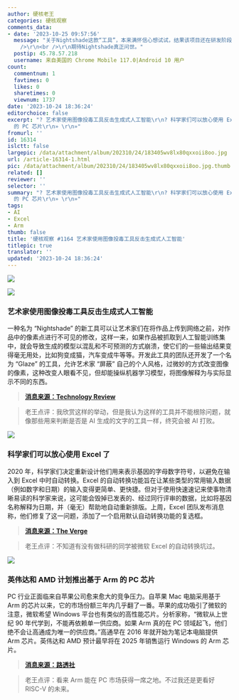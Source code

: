 ```yaml
---
author: 硬核老王
categories: 硬核观察
comments_data:
- date: '2023-10-25 09:57:56'
  message: "关于Nightshade这款“工具”，本来满怀信心想试试，结果该项目还在研发阶段；搜遍全网，只有新闻报道和开发团队的论文，没有实际可用的源码与发布版本。<br
    />\r\n<br />\r\n期待Nightshade真正问世。"
  postip: 45.78.57.218
  username: 来自美国的 Chrome Mobile 117.0|Android 10 用户
count:
  commentnum: 1
  favtimes: 0
  likes: 0
  sharetimes: 0
  viewnum: 1737
date: '2023-10-24 18:36:24'
editorchoice: false
excerpt: "? 艺术家使用图像投毒工具反击生成式人工智能\r\n? 科学家们可以放心使用 Excel 了\r\n? 英伟达和 AMD 计划推出基于 Arm
  的 PC 芯片\r\n» \r\n»"
fromurl: ''
id: 16314
islctt: false
largepic: /data/attachment/album/202310/24/183405wv8lx80qxxoii8oo.jpg
url: /article-16314-1.html
pic: /data/attachment/album/202310/24/183405wv8lx80qxxoii8oo.jpg.thumb.jpg
related: []
reviewer: ''
selector: ''
summary: "? 艺术家使用图像投毒工具反击生成式人工智能\r\n? 科学家们可以放心使用 Excel 了\r\n? 英伟达和 AMD 计划推出基于 Arm
  的 PC 芯片\r\n» \r\n»"
tags:
- AI
- Excel
- Arm
thumb: false
title: '硬核观察 #1164 艺术家使用图像投毒工具反击生成式人工智能'
titlepic: true
translator: ''
updated: '2023-10-24 18:36:24'
---
```


![](/data/attachment/album/202310/24/183405wv8lx80qxxoii8oo.jpg)


![](/data/attachment/album/202310/24/183412lx83cfg3zzxf1x88.jpg)


### 艺术家使用图像投毒工具反击生成式人工智能


一种名为 “Nightshade” 的新工具可以让艺术家们在将作品上传到网络之前，对作品中的像素点进行不可见的修改，这样一来，如果作品被抓取到人工智能训练集中，就会导致生成的模型以混乱和不可预测的方式崩溃，使它们的一些输出结果变得毫无用处，比如狗变成猫，汽车变成牛等等。开发此工具的团队还开发了一个名为 “Glaze” 的工具，允许艺术家 “屏蔽” 自己的个人风格，过微妙的方式改变图像的像素，这种改变人眼看不见，但却能操纵机器学习模型，将图像解释为与实际显示不同的东西。



> 
> **[消息来源：Technology Review](https://www.technologyreview.com/2023/10/23/1082189/data-poisoning-artists-fight-generative-ai/)**
> 
> 
> 



> 
> 老王点评：我欣赏这样的举动，但是我认为这样的工具并不能根除问题，就像那些用来判断是否是 AI 生成的文字的工具一样，终究会被 AI 打败。
> 
> 
> 


![](/data/attachment/album/202310/24/183421woegzsy70e8s8cj7.jpg)


### 科学家们可以放心使用 Excel 了


2020 年，科学家们决定重新设计他们用来表示基因的字母数字符号，以避免在输入到 Excel 中时自动转换。Excel 的自动转换功能旨在让某些类型的常用输入数据（例如数字和日期）的输入变得更简单、更快捷。但对于使用快速速记来使事物清晰易读的科学家来说，这可能会毁掉已发表的、经过同行评审的数据，比如将基因名称解释为日期，并（毫无）帮助地自动重新排版。上周，Excel 团队发布消息称，他们修复了这一问题，添加了一个启用默认自动转换功能的复选框。



> 
> **[消息来源：The Verge](https://www.theverge.com/2023/10/21/23926585/microsoft-excel-misreading-dates-human-genes-conversion-fixed)**
> 
> 
> 



> 
> 老王点评：不知道有没有做科研的同学被微软 Excel 的自动转换坑过。
> 
> 
> 


![](/data/attachment/album/202310/24/183610mqz88ou7sopoursb.jpg)


### 英伟达和 AMD 计划推出基于 Arm 的 PC 芯片


PC 行业正面临来自苹果公司愈来愈大的竞争压力。自苹果 Mac 电脑采用基于 Arm 的芯片以来，它的市场份额三年内几乎翻了一番。苹果的成功吸引了微软的注意，微软希望 Windows 平台也有类似的高性能芯片。分析家称，“微软从上世纪 90 年代学到，不能再依赖单一供应商。如果 Arm 真的在 PC 领域起飞，他们绝不会让高通成为唯一的供应商。”高通早在 2016 年就开始为笔记本电脑提供 Arm 芯片。英伟达和 AMD 预计最早将在 2025 年销售运行 Windows 的 Arm 芯片。



> 
> **[消息来源：路透社](https://www.reuters.com/technology/nvidia-make-arm-based-pc-chips-major-new-challenge-intel-2023-10-23/)**
> 
> 
> 



> 
> 老王点评：看来 Arm 能在 PC 市场获得一席之地。不过我还是更看好 RISC-V 的未来。
> 
> 
>